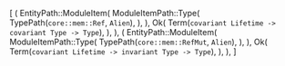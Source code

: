 [
    (
        EntityPath::ModuleItem(
            ModuleItemPath::Type(
                TypePath(`core::mem::Ref`, `Alien`),
            ),
        ),
        Ok(
            Term(`covariant Lifetime -> covariant Type -> Type`),
        ),
    ),
    (
        EntityPath::ModuleItem(
            ModuleItemPath::Type(
                TypePath(`core::mem::RefMut`, `Alien`),
            ),
        ),
        Ok(
            Term(`covariant Lifetime -> invariant Type -> Type`),
        ),
    ),
]